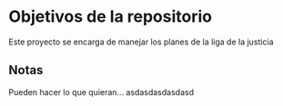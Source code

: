 # Objetivos de la repositorio

Este proyecto se encarga de manejar los planes de la liga de la justicia


## Notas
Pueden hacer lo que quieran...
asdasdasdasdasd
